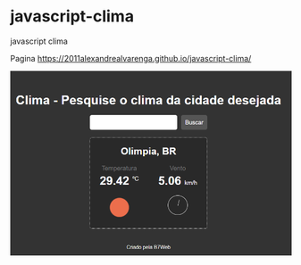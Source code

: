 # javascript-clima
javascript clima

Pagina 
https://2011alexandrealvarenga.github.io/javascript-clima/


<img src="Capturar.PNG" alt="">

